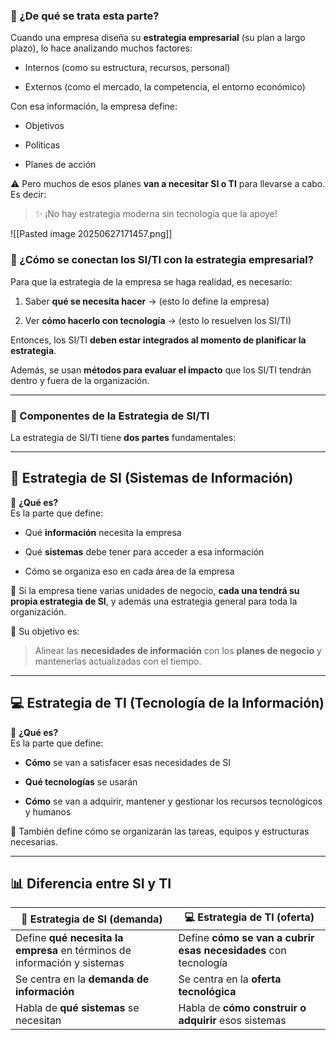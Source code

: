 ### 🎯 ¿De qué se trata esta parte?

Cuando una empresa diseña su **estrategia empresarial** (su plan a largo plazo), lo hace analizando muchos factores:

- Internos (como su estructura, recursos, personal)
    
- Externos (como el mercado, la competencia, el entorno económico)
    

Con esa información, la empresa define:

- Objetivos
    
- Políticas
    
- Planes de acción
    

⚠️ Pero muchos de esos planes **van a necesitar SI o TI** para llevarse a cabo. Es decir:

> ✨ ¡No hay estrategia moderna sin tecnología que la apoye!


![[Pasted image 20250627171457.png]]

### 🔁 ¿Cómo se conectan los SI/TI con la estrategia empresarial?

Para que la estrategia de la empresa se haga realidad, es necesario:

1. Saber **qué se necesita hacer** → (esto lo define la empresa)
    
2. Ver **cómo hacerlo con tecnología** → (esto lo resuelven los SI/TI)
    

Entonces, los SI/TI **deben estar integrados al momento de planificar la estrategia**.

Además, se usan **métodos para evaluar el impacto** que los SI/TI tendrán dentro y fuera de la organización.

---

### 🧱 Componentes de la Estrategia de SI/TI

La estrategia de SI/TI tiene **dos partes** fundamentales:

---

## 📘 Estrategia de SI (Sistemas de Información)

🧠 **¿Qué es?**  
Es la parte que define:

- Qué **información** necesita la empresa
    
- Qué **sistemas** debe tener para acceder a esa información
    
- Cómo se organiza eso en cada área de la empresa
    

📌 Si la empresa tiene varias unidades de negocio, **cada una tendrá su propia estrategia de SI**, y además una estrategia general para toda la organización.

🎯 Su objetivo es:

> Alinear las **necesidades de información** con los **planes de negocio** y mantenerlas actualizadas con el tiempo.

---

## 💻 Estrategia de TI (Tecnología de la Información)

🧠 **¿Qué es?**  
Es la parte que define:

- **Cómo** se van a satisfacer esas necesidades de SI
    
- **Qué tecnologías** se usarán
    
- **Cómo** se van a adquirir, mantener y gestionar los recursos tecnológicos y humanos
    

📌 También define cómo se organizarán las tareas, equipos y estructuras necesarias.

---

## 📊 Diferencia entre SI y TI

|📘 Estrategia de SI (demanda)|💻 Estrategia de TI (oferta)|
|---|---|
|Define **qué necesita la empresa** en términos de información y sistemas|Define **cómo se van a cubrir esas necesidades** con tecnología|
|Se centra en la **demanda de información**|Se centra en la **oferta tecnológica**|
|Habla de **qué sistemas** se necesitan|Habla de **cómo construir o adquirir** esos sistemas|